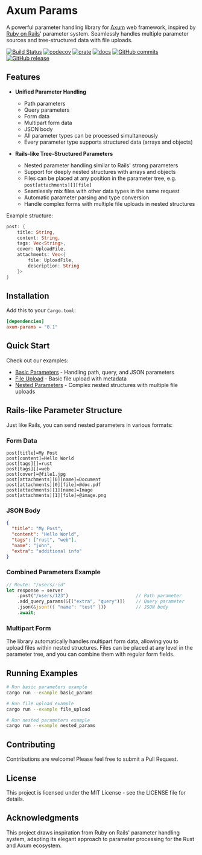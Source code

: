 # Axum Params

A powerful parameter handling library for [Axum](https://github.com/tokio-rs/axum) web framework, inspired by [Ruby on Rails](https://rubyonrails.org/)' parameter system. Seamlessly handles multiple parameter sources and tree-structured data with file uploads.


[![Build Status](https://github.com/cpunion/axum-params/actions/workflows/ci.yml/badge.svg)](https://github.com/cpunion/axum-params/actions/workflows/ci.yml)
[![codecov](https://codecov.io/github/cpunion/axum-params/graph/badge.svg?token=uATQa0RzPL)](https://codecov.io/github/cpunion/axum-params)
[![crate](https://img.shields.io/crates/v/axum-params.svg)](https://crates.io/crates/axum-params)
[![docs](https://docs.rs/axum-params/badge.svg)](https://docs.rs/axum-params)
[![GitHub commits](https://badgen.net/github/commits/cpunion/axum-params)](https://GitHub.com/Naereen/cpunion/axum-params/commit/)
[![GitHub release](https://img.shields.io/github/v/tag/cpunion/axum-params.svg?label=release)](https://github.com/cpunion/axum-params/releases)


## Features

- **Unified Parameter Handling**
  - Path parameters
  - Query parameters
  - Form data
  - Multipart form data
  - JSON body
  - All parameter types can be processed simultaneously
  - Every parameter type supports structured data (arrays and objects)

- **Rails-like Tree-Structured Parameters**
  - Nested parameter handling similar to Rails' strong parameters
  - Support for deeply nested structures with arrays and objects
  - Files can be placed at any position in the parameter tree, e.g. `post[attachments][][file]`
  - Seamlessly mix files with other data types in the same request
  - Automatic parameter parsing and type conversion
  - Handle complex forms with multiple file uploads in nested structures

Example structure:

```rust
post: {
    title: String,
    content: String,
    tags: Vec<String>,
    cover: UploadFile,
    attachments: Vec<{
        file: UploadFile,
        description: String
    }>
}
```


## Installation

Add this to your `Cargo.toml`:

```toml
[dependencies]
axum-params = "0.1"
```

## Quick Start

Check out our examples:

- [Basic Parameters](examples/basic_params.rs) - Handling path, query, and JSON parameters
- [File Upload](examples/file_upload.rs) - Basic file upload with metadata
- [Nested Parameters](examples/nested_params.rs) - Complex nested structures with multiple file uploads

## Rails-like Parameter Structure

Just like Rails, you can send nested parameters in various formats:

### Form Data
```
post[title]=My Post
post[content]=Hello World
post[tags][]=rust
post[tags][]=web
post[cover]=@file1.jpg
post[attachments][0][name]=Document
post[attachments][0][file]=@doc.pdf
post[attachments][1][name]=Image
post[attachments][1][file]=@image.png
```

### JSON Body
```json
{
  "title": "My Post",
  "content": "Hello World",
  "tags": ["rust", "web"],
  "name": "john",
  "extra": "additional info"
}
```

### Combined Parameters Example
```rust
// Route: "/users/:id"
let response = server
    .post("/users/123")                         // Path parameter
    .add_query_params(&[("extra", "query")])    // Query parameter
    .json(&json!({ "name": "test" }))           // JSON body
    .await;
```

### Multipart Form
The library automatically handles multipart form data, allowing you to upload files within nested structures. Files can be placed at any level in the parameter tree, and you can combine them with regular form fields.

## Running Examples

```bash
# Run basic parameters example
cargo run --example basic_params

# Run file upload example
cargo run --example file_upload

# Run nested parameters example
cargo run --example nested_params
```

## Contributing

Contributions are welcome! Please feel free to submit a Pull Request.

## License

This project is licensed under the MIT License - see the LICENSE file for details.

## Acknowledgments

This project draws inspiration from Ruby on Rails' parameter handling system, adapting its elegant approach to parameter processing for the Rust and Axum ecosystem.
